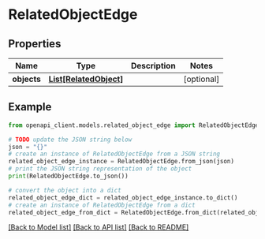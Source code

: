 # RelatedObjectEdge


## Properties

Name | Type | Description | Notes
------------ | ------------- | ------------- | -------------
**objects** | [**List[RelatedObject]**](RelatedObject.md) |  | [optional] 

## Example

```python
from openapi_client.models.related_object_edge import RelatedObjectEdge

# TODO update the JSON string below
json = "{}"
# create an instance of RelatedObjectEdge from a JSON string
related_object_edge_instance = RelatedObjectEdge.from_json(json)
# print the JSON string representation of the object
print(RelatedObjectEdge.to_json())

# convert the object into a dict
related_object_edge_dict = related_object_edge_instance.to_dict()
# create an instance of RelatedObjectEdge from a dict
related_object_edge_from_dict = RelatedObjectEdge.from_dict(related_object_edge_dict)
```
[[Back to Model list]](../README.md#documentation-for-models) [[Back to API list]](../README.md#documentation-for-api-endpoints) [[Back to README]](../README.md)


